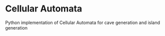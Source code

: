 # Cellular Automata
Python implementation of Cellular Automata for cave generation and island generation
